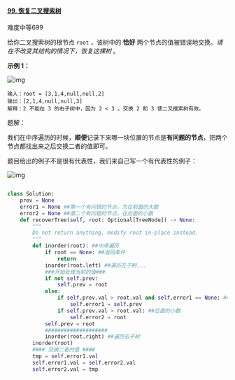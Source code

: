 #### [99. 恢复二叉搜索树](https://leetcode-cn.com/problems/recover-binary-search-tree/)

难度中等699

给你二叉搜索树的根节点 `root` ，该树中的 **恰好** 两个节点的值被错误地交换。*请在不改变其结构的情况下，恢复这棵树* 。

 

**示例 1：**

![img](https://assets.leetcode.com/uploads/2020/10/28/recover2.jpg)

```
输入：root = [3,1,4,null,null,2]
输出：[2,1,4,null,null,3]
解释：2 不能在 3 的右子树中，因为 2 < 3 。交换 2 和 3 使二叉搜索树有效。
```

题解：

我们在中序遍历的时候，**顺便**记录下来哪一块位置的节点是**有问题的节点**，把两个节点都找出来之后交换二者的值即可。

题目给出的例子不是很有代表性，我们来自己写一个有代表性的例子：

![img](https://pic2.zhimg.com/80/v2-8eb4924c1b014f3fb9e8fcb5be4d3b27_1440w.png)

```python

class Solution:
    prev = None
    error1 = None ##第一个有问题的节点，为在前面的大数
    error2 = None ##第二个有问题的节点，在后面的小数
    def recoverTree(self, root: Optional[TreeNode]) -> None:
        """
        Do not return anything, modify root in-place instead.
        """
        def inorder(root): ##中序遍历
            if root == None: ##返回条件
                return
            inorder(root.left) ##遍历左子树...
            ###开始处理当前的值###
            if not self.prev: 
                self.prev = root
            else:
                if self.prev.val > root.val and self.error1 == None: ##前面的大数
                    self.error1 = self.prev
                if self.prev.val > root.val: ##后面的小数
                    self.error2 = root
            self.prev = root
            ####################
            inorder(root.right) ##遍历右子树
        inorder(root)
        #### 交换二者的值 ####
        tmp = self.error1.val
        self.error1.val = self.error2.val
        self.error2.val = tmp
```

